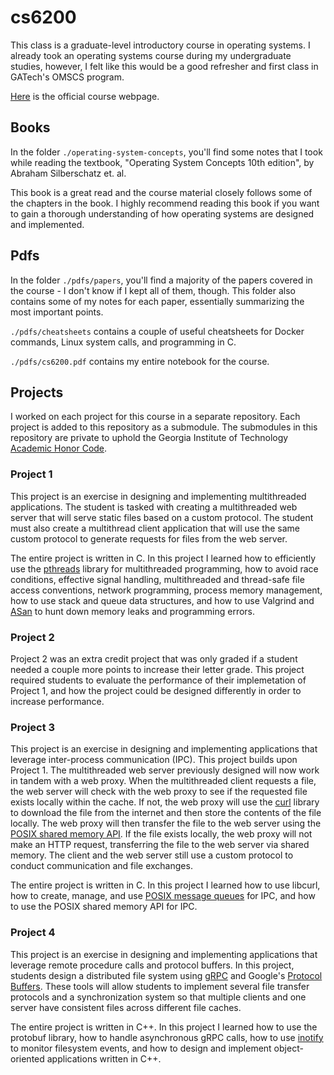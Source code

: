 # cs6200

This class is a graduate-level introductory course in operating systems. I
already took an operating systems course during my undergraduate studies,
however, I felt like this would be a good refresher and first class in GATech's
OMSCS program.

[Here](https://omscs.gatech.edu/cs-6200-introduction-operating-systems) is the
official course webpage.

## Books

In the folder `./operating-system-concepts`, you'll find some notes that I took
while reading the textbook, "Operating System Concepts 10th edition", by
Abraham Silberschatz et. al.

This book is a great read and the course material closely follows some of the
chapters in the book. I highly recommend reading this book if you want to gain
a thorough understanding of how operating systems are designed and implemented.

## Pdfs

In the folder `./pdfs/papers`, you'll find a majority of the papers covered in
the course - I don't know if I kept all of them, though. This folder also
contains some of my notes for each paper, essentially summarizing the most
important points.

`./pdfs/cheatsheets` contains a couple of useful cheatsheets for Docker
commands, Linux system calls, and programming in C.

`./pdfs/cs6200.pdf` contains my entire notebook for the course.

## Projects

I worked on each project for this course in a separate repository. Each project
is added to this repository as a submodule. The submodules in this repository
are private to uphold the Georgia Institute of Technology
[Academic Honor Code](https://osi.gatech.edu/content/honor-code).

### Project 1

This project is an exercise in designing and implementing multithreaded
applications. The student is tasked with creating a multithreaded web server
that will serve static files based on a custom protocol. The student must also
create a multithread client application that will use the same custom protocol
to generate requests for files from the web server.

The entire project is written in C. In this project I learned how to
efficiently use the
[pthreads](https://man7.org/linux/man-pages/man7/pthreads.7.html)
library for multithreaded programming, how to avoid race conditions, effective
signal handling, multithreaded and thread-safe file access conventions,
network programming, process memory management, how to use stack and queue
data structures, and how to use Valgrind and
[ASan](https://github.com/google/sanitizers/wiki/AddressSanitizer) to hunt
down memory leaks and programming errors.

### Project 2

Project 2 was an extra credit project that was only graded if a student needed
a couple more points to increase their letter grade. This project required
students to evaluate the performance of their implemetation of Project 1, and
how the project could be designed differently in order to increase
performance.

### Project 3

This project is an exercise in designing and implementing applications that
leverage inter-process communication (IPC). This project builds upon Project 1.
The multithreaded web server previously designed will now work in tandem with a
web proxy. When the multithreaded client requests a file, the web server will
check with the web proxy to see if the requested file exists locally within the
cache. If not, the web proxy will use the [curl](https://curl.haxx.se/) library
to download the file from the internet and then store the contents of the file
locally. The web proxy will then transfer the file to the web server using the
[POSIX shared memory API](https://www.man7.org/linux/man-pages/man7/shm_overview.7.html).
If the file exists locally, the web proxy will not make an HTTP request,
transferring the file to the web server via shared memory. The client and the
web server still use a custom protocol to conduct communication and file
exchanges.

The entire project is written in C. In this project I learned how to use
libcurl, how to create, manage, and use 
[POSIX message queues](https://www.man7.org/linux/man-pages/man7/mq_overview.7.html)
for IPC, and how to use the POSIX shared memory API for IPC.

### Project 4

This project is an exercise in designing and implementing applications that
leverage remote procedure calls and protocol buffers. In this project, students
design a distributed file system using [gRPC](https://grpc.io/) and Google's
[Protocol Buffers](https://developers.google.com/protocol-buffers). These tools
will allow students to implement several file transfer protocols and a
synchronization system so that multiple clients and one server have consistent
files across different file caches.

The entire project is written in C++. In this project I learned how to use the
protobuf library, how to handle asynchronous gRPC calls, how to use
[inotify](https://man7.org/linux/man-pages/man7/inotify.7.html) to monitor
filesystem events, and how to design and implement object-oriented applications
written in C++.

